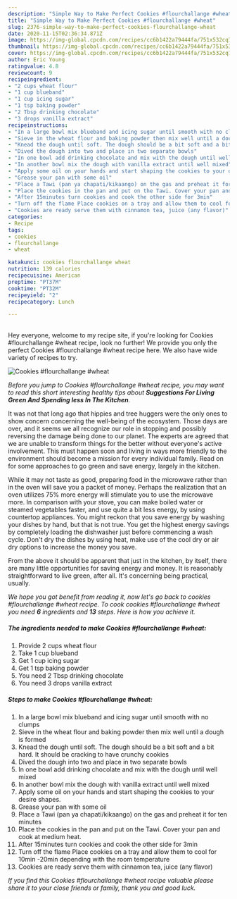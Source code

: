 ```yaml
---
description: "Simple Way to Make Perfect Cookies #flourchallange #wheat"
title: "Simple Way to Make Perfect Cookies #flourchallange #wheat"
slug: 2376-simple-way-to-make-perfect-cookies-flourchallange-wheat
date: 2020-11-15T02:36:34.871Z
image: https://img-global.cpcdn.com/recipes/cc6b1422a79444fa/751x532cq70/cookies-flourchallange-wheat-recipe-main-photo.jpg
thumbnail: https://img-global.cpcdn.com/recipes/cc6b1422a79444fa/751x532cq70/cookies-flourchallange-wheat-recipe-main-photo.jpg
cover: https://img-global.cpcdn.com/recipes/cc6b1422a79444fa/751x532cq70/cookies-flourchallange-wheat-recipe-main-photo.jpg
author: Eric Young
ratingvalue: 4.8
reviewcount: 9
recipeingredient:
- "2 cups wheat flour"
- "1 cup blueband"
- "1 cup icing sugar"
- "1 tsp baking powder"
- "2 Tbsp drinking chocolate"
- "3 drops vanilla extract"
recipeinstructions:
- "In a large bowl mix blueband and icing sugar until smooth with no clumps"
- "Sieve in the wheat flour and baking powder then mix well until a dough is formed"
- "Knead the dough until soft. The dough should be a bit soft and a bit hard. It should be cracking to have crunchy cookies"
- "Dived the dough into two and place in two separate bowls"
- "In one bowl add drinking chocolate and mix with the dough until well mixed"
- "In another bowl mix the dough with vanilla extract until well mixed"
- "Apply some oil on your hands and start shaping the cookies to your desire shapes."
- "Grease your pan with some oil"
- "Place a Tawi (pan ya chapati/kikaango) on the gas and preheat it for ten minutes"
- "Place the cookies in the pan and put on the Tawi. Cover your pan and cook at medium heat."
- "After 15minutes turn cookies and cook the other side for 3min"
- "Turn off the flame Place cookies on a tray and allow them to cool for 10min -20min depending with the room temperature"
- "Cookies are ready serve them with cinnamon tea, juice (any flavor)"
categories:
- Recipe
tags:
- cookies
- flourchallange
- wheat

katakunci: cookies flourchallange wheat 
nutrition: 139 calories
recipecuisine: American
preptime: "PT37M"
cooktime: "PT32M"
recipeyield: "2"
recipecategory: Lunch

---
```

<br>
Hey everyone, welcome to my recipe site, if you're looking for Cookies #flourchallange #wheat recipe, look no further! We provide you only the perfect Cookies #flourchallange #wheat recipe here. We also have wide variety of recipes to try.
<br>


![Cookies #flourchallange #wheat](https://img-global.cpcdn.com/recipes/cc6b1422a79444fa/751x532cq70/cookies-flourchallange-wheat-recipe-main-photo.jpg)

<i>Before you jump to Cookies #flourchallange #wheat recipe, you may want to read this short interesting healthy tips about 
<strong>Suggestions For Living Green And Spending less In The Kitchen</strong>.</i>
</br>

It was not that long ago that hippies and tree huggers were the only ones to show concern concerning the well-being of the ecosystem. Those days are over, and it seems we all recognize our role in stopping and possibly reversing the damage being done to our planet. The experts are agreed that we are unable to transform things for the better without everyone's active involvement. This must happen soon and living in ways more friendly to the environment should become a mission for every individual family. Read on for some approaches to go green and save energy, largely in the kitchen.

While it may not taste as good, preparing food in the microwave rather than in the oven will save you a packet of money. Perhaps the realization that an oven utilizes 75% more energy will stimulate you to use the microwave more. In comparison with your stove, you can make boiled water or steamed vegetables faster, and use quite a bit less energy, by using countertop appliances. You might reckon that you save energy by washing your dishes by hand, but that is not true. You get the highest energy savings by completely loading the dishwasher just before commencing a wash cycle. Don't dry the dishes by using heat, make use of the cool dry or air dry options to increase the money you save.

From the above it should be apparent that just in the kitchen, by itself, there are many little opportunities for saving energy and money. It is reasonably straightforward to live green, after all. It's concerning being practical, usually.


<i>We hope you got benefit from reading it, now let's go back to cookies #flourchallange #wheat recipe. To cook cookies #flourchallange #wheat you need <strong>6</strong> ingredients and <strong>13</strong> steps. Here is how you achieve it.
</i>

##### The ingredients needed to make Cookies #flourchallange #wheat:

1. Provide 2 cups wheat flour
1. Take 1 cup blueband
1. Get 1 cup icing sugar
1. Get 1 tsp baking powder
1. You need 2 Tbsp drinking chocolate
1. You need 3 drops vanilla extract


##### Steps to make Cookies #flourchallange #wheat:

1. In a large bowl mix blueband and icing sugar until smooth with no clumps
1. Sieve in the wheat flour and baking powder then mix well until a dough is formed
1. Knead the dough until soft. The dough should be a bit soft and a bit hard. It should be cracking to have crunchy cookies
1. Dived the dough into two and place in two separate bowls
1. In one bowl add drinking chocolate and mix with the dough until well mixed
1. In another bowl mix the dough with vanilla extract until well mixed
1. Apply some oil on your hands and start shaping the cookies to your desire shapes.
1. Grease your pan with some oil
1. Place a Tawi (pan ya chapati/kikaango) on the gas and preheat it for ten minutes
1. Place the cookies in the pan and put on the Tawi. Cover your pan and cook at medium heat.
1. After 15minutes turn cookies and cook the other side for 3min
1. Turn off the flame Place cookies on a tray and allow them to cool for 10min -20min depending with the room temperature
1. Cookies are ready serve them with cinnamon tea, juice (any flavor)


<i>If you find this Cookies #flourchallange #wheat recipe valuable please share it to your close friends or family, thank you and good luck.</i>

